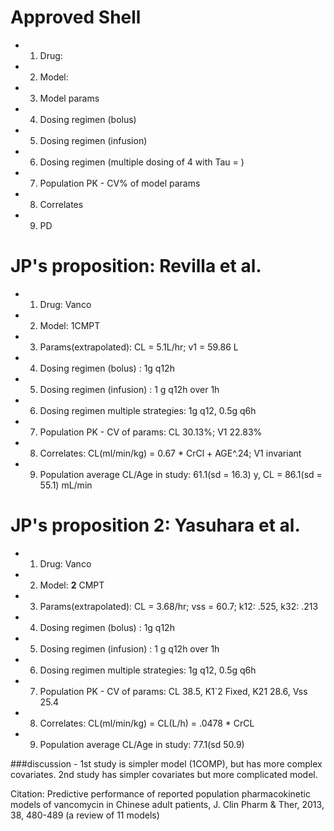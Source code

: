 Approved Shell
========================
+ 1. Drug: 
 + 2. Model:
 + 3. Model params
 + 4. Dosing regimen (bolus)
 + 5. Dosing regimen (infusion)
 + 6. Dosing regimen (multiple dosing of 4 with Tau = )
 + 7. Population PK - CV% of model params
 + 8. Correlates 
 + 9.  PD
 
JP's proposition: Revilla et al. 
==========================
 + 1. Drug: Vanco 
 + 2. Model: 1CMPT
 + 3. Params(extrapolated): CL = 5.1L/hr; v1 = 59.86 L
 + 4. Dosing regimen (bolus) : 1g q12h 
 + 5. Dosing regimen (infusion) : 1 g q12h over 1h 
 + 6. Dosing regimen multiple strategies: 1g q12, 0.5g q6h
 + 7. Population PK - CV of params: CL 30.13%; V1 22.83%
 + 8. Correlates: CL(ml/min/kg) = 0.67 * CrCl + AGE^.24; V1 invariant
 + 9. Population average CL/Age in study: 61.1(sd = 16.3) y, CL = 86.1(sd = 55.1) mL/min
 
JP's proposition 2:  Yasuhara et al.
=============================
 + 1. Drug: Vanco 
 + 2. Model: **2** CMPT
 + 3. Params(extrapolated): CL = 3.68/hr; vss = 60.7; k12: .525, k32: .213
 + 4. Dosing regimen (bolus) : 1g q12h 
 + 5. Dosing regimen (infusion) : 1 g q12h over 1h 
 + 6. Dosing regimen multiple strategies: 1g q12, 0.5g q6h
 + 7. Population PK - CV of params: CL 38.5, K1`2 Fixed, K21 28.6, Vss 25.4
 + 8. Correlates: CL(ml/min/kg) = CL(L/h) = .0478 * CrCL
 + 9. Population average CL/Age in study: 77.1(sd 50.9) 
 
###discussion - 
1st study is simpler model (1COMP), but has more complex covariates.
2nd study has simpler covariates but more complicated model. 


Citation:
Predictive performance of reported population pharmacokinetic models of
vancomycin in Chinese adult patients, J. Clin Pharm & Ther, 2013, 38, 480-489 (a review of 11 models)

